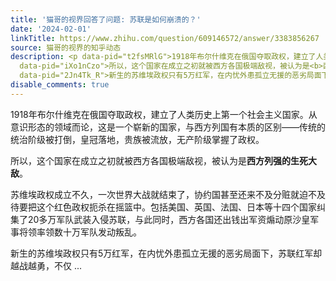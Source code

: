 ```yaml
---
title: '猫哥的视界回答了问题: 苏联是如何崩溃的？'
date: '2024-02-01'
linkTitle: https://www.zhihu.com/question/609146572/answer/3383856267
source: 猫哥的视界的知乎动态
description: <p data-pid="t2fsMRlG">1918年布尔什维克在俄国夺取政权，建立了人类历史上第一个社会主义国家。从意识形态的领域而论，这是一个崭新的国家，与西方列国有本质的区别——传统的统治阶级被打倒，皇冠落地，贵族被流放，无产阶级掌握了政权。</p><p
  data-pid="iXo1nCzo">所以，这个国家在成立之初就被西方各国极端敌视，被认为是<b>西方列强的生死大敌</b>。</p><p data-pid="LAo9QTj0">苏维埃政权成立不久，一次世界大战就结束了，协约国甚至还来不及分赃就迫不及待要把这个红色政权扼杀在摇篮中。包括美国、英国、法国、日本等十四个国家纠集了20多万军队武装入侵苏联，与此同时，西方各国还出钱出军资煽动原沙皇军事将领率领数十万军队发动叛乱。</p><p
  data-pid="2Jn4Tk_R">新生的苏维埃政权只有5万红军，在内忧外患孤立无援的恶劣局面下，苏联红军却越战越勇，不仅 ...
disable_comments: true
---
```

<p data-pid="t2fsMRlG">1918年布尔什维克在俄国夺取政权，建立了人类历史上第一个社会主义国家。从意识形态的领域而论，这是一个崭新的国家，与西方列国有本质的区别——传统的统治阶级被打倒，皇冠落地，贵族被流放，无产阶级掌握了政权。</p><p data-pid="iXo1nCzo">所以，这个国家在成立之初就被西方各国极端敌视，被认为是<b>西方列强的生死大敌</b>。</p><p data-pid="LAo9QTj0">苏维埃政权成立不久，一次世界大战就结束了，协约国甚至还来不及分赃就迫不及待要把这个红色政权扼杀在摇篮中。包括美国、英国、法国、日本等十四个国家纠集了20多万军队武装入侵苏联，与此同时，西方各国还出钱出军资煽动原沙皇军事将领率领数十万军队发动叛乱。</p><p data-pid="2Jn4Tk_R">新生的苏维埃政权只有5万红军，在内忧外患孤立无援的恶劣局面下，苏联红军却越战越勇，不仅 ...